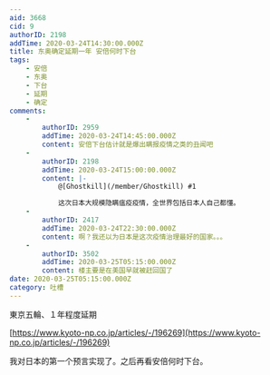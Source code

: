 ```yaml
---
aid: 3668
cid: 9
authorID: 2198
addTime: 2020-03-24T14:30:00.000Z
title: 东奥确定延期一年 安倍何时下台
tags:
    - 安倍
    - 东奥
    - 下台
    - 延期
    - 确定
comments:
    -
        authorID: 2959
        addTime: 2020-03-24T14:45:00.000Z
        content: 安倍下台估计就是爆出瞒报疫情之类的丑闻吧
    -
        authorID: 2198
        addTime: 2020-03-24T15:00:00.000Z
        content: |-
            @[Ghostkill](/member/Ghostkill) #1

            这次日本大规模隐瞒瘟疫疫情，全世界包括日本人自己都懂。
    -
        authorID: 2417
        addTime: 2020-03-24T22:30:00.000Z
        content: 啊？我还以为日本是这次疫情治理最好的国家。。。
    -
        authorID: 3502
        addTime: 2020-03-25T05:15:00.000Z
        content: 楼主要是在美国早就被赶回国了
date: 2020-03-25T05:15:00.000Z
category: 吐槽
---
```


東京五輪、１年程度延期

[https://www.kyoto-np.co.jp/articles/-/196269](https://www.kyoto-np.co.jp/articles/-/196269)

我对日本的第一个预言实现了。之后再看安倍何时下台。
